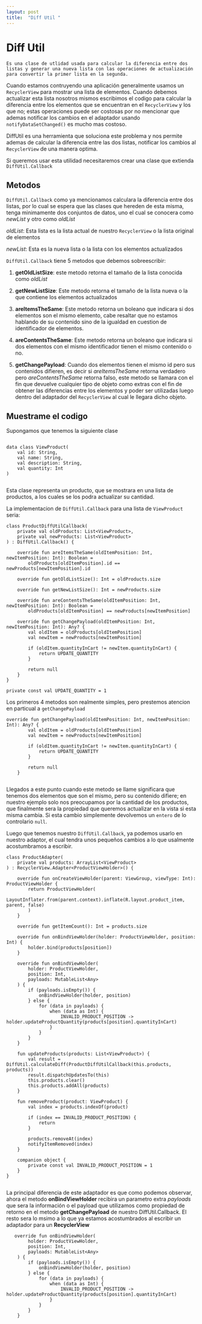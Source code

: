 ```yaml
---
layout: post
title:  "Diff Util "
---
```


# Diff Util 

`Es una clase de utlidad usada para calcular la diferencia entre dos listas y generar una nueva lista con las operaciones de actualización para convertir la primer lista en la segunda.`

Cuando estamos contruyendo una aplicación generalmente usamos un `RecyclerView` para mostrar una lista de elementos. Cuando debemos actualizar esta lista nosotros mismos escribimos el codigo para calcular la diferencia entre los elementos que se encuentran en el `RecyclerView` y los que no; estas operaciones puede ser costosas por no mencionar que ademas notificar los cambios en el adaptador usando `notifyDataSetChanged()` es mucho mas costoso. 

DiffUtil es una herramienta que soluciona este problema y nos permite ademas de calcular la diferencia entre las dos listas, notificar los cambios al  `RecyclerView` de una manera optima. 

Si queremos usar esta utilidad necesitaremos crear una clase que extienda `DiffUtil.Callback`

## Metodos 

`DiffUtil.Callback` como ya mencionamos calculara la diferencia entre dos listas, por lo cual se espera que las clases que hereden de esta misma, tenga minimamente dos conjuntos de datos, uno el cual se conocera como *newList* y otro como *oldList*

*oldList*: Esta lista es la lista actual de nuestro `RecyclerView` o la lista original de elementos

*newList*: Esta es la nueva lista o la lista con los elementos actualizados

`DiffUtil.Callback` tiene 5 metodos que debemos sobreescribir: 

1. **getOldListSize**: este metodo retorna el tamaño de la lista conocida como *oldList*

2. **getNewListSize**: Este metodo retorna el tamaño de la lista nueva o la que contiene los elementos actualizados

3. **areItemsTheSame**: Este metodo retorna un boleano que indicara si dos elementos son el mismo elemento, cabe resaltar que no estamos hablando de su contenido sino de la igualdad en cuestion de identificador de elementos. 

4. **areContentsTheSame**: Este metodo retorna un boleano que indicara si dos elementos con el mismo identificador tienen el mismo contenido o no. 

5. **getChangePayload**: Cuando dos elementos tienen el mismo id pero sus contenidos difieren, es decir si *areItemsTheSame* retorna verdadero pero *areContentsTheSame* retorna falso, este metodo se llamara con el fin que devuelve cualquier tipo de objeto como extras con el fin de obtener las diferencias entre los elementos y poder ser utilizadas luego dentro del adaptador del `RecyclerView` al cual le llegara dicho objeto. 

## Muestrame el codigo

Supongamos que tenemos la siguiente clase

	
~~~~

data class ViewProduct(
    val id: String,
    val name: String,
    val description: String,
    val quantity: Int
)
	
~~~~

Esta clase representa un producto, que se mostrara en una lista de productos, a los cuales se los podra actualizar su cantidad. 

La implementacion de `DiffUtil.Callback` para una lista de `ViewProduct` seria: 

	
~~~~
class ProductDiffUtilCallback(
    private val oldProducts: List<ViewProduct>,
    private val newProducts: List<ViewProduct>
) : DiffUtil.Callback() {

    override fun areItemsTheSame(oldItemPosition: Int, newItemPosition: Int): Boolean =
        oldProducts[oldItemPosition].id == newProducts[newItemPosition].id

    override fun getOldListSize(): Int = oldProducts.size

    override fun getNewListSize(): Int = newProducts.size

    override fun areContentsTheSame(oldItemPosition: Int, newItemPosition: Int): Boolean =
        oldProducts[oldItemPosition] == newProducts[newItemPosition]

    override fun getChangePayload(oldItemPosition: Int, newItemPosition: Int): Any? {
        val oldItem = oldProducts[oldItemPosition]
        val newItem = newProducts[newItemPosition]

        if (oldItem.quantityInCart != newItem.quantityInCart) {
            return UPDATE_QUANTITY
        }

        return null
    }
}

private const val UPDATE_QUANTITY = 1
~~~~

Los primeros 4 metodos son realmente simples, pero prestemos atencion en particual a `getChangePayload`

	
~~~~
override fun getChangePayload(oldItemPosition: Int, newItemPosition: Int): Any? {
        val oldItem = oldProducts[oldItemPosition]
        val newItem = newProducts[newItemPosition]

        if (oldItem.quantityInCart != newItem.quantityInCart) {
            return UPDATE_QUANTITY
        }

        return null
    }
	
~~~~

Llegados a este punto cuando este metodo se llame significara que tenemos dos elementos que son el mismo, pero su contenido difiere; en nuestro ejemplo solo nos preocupamos por la cantidad de los productos, que finalmente sera la propiedad que queremos actualizar en la vista si esta misma cambia. Si esta cambio simplemente devolvemos un `entero` de lo controlario `null`. 

Luego que tenemos nuestro `DiffUtil.Callback`, ya podemos usarlo en nuestro adaptor, el cual tendra unos pequeños cambios a lo que usalmente acostumbramos a escribir. 

	
~~~~
class ProductAdapter(
    private val products: ArrayList<ViewProduct>
) : RecyclerView.Adapter<ProductViewHolder>() {

    override fun onCreateViewHolder(parent: ViewGroup, viewType: Int): ProductViewHolder {
        return ProductViewHolder(
            LayoutInflater.from(parent.context).inflate(R.layout.product_item, parent, false)
        )
    }

    override fun getItemCount(): Int = products.size

    override fun onBindViewHolder(holder: ProductViewHolder, position: Int) {
        holder.bind(products[position])
    }

    override fun onBindViewHolder(
        holder: ProductViewHolder,
        position: Int,
        payloads: MutableList<Any>
    ) {
        if (payloads.isEmpty()) {
            onBindViewHolder(holder, position)
        } else {
            for (data in payloads) {
                when (data as Int) {
                    INVALID_PRODUCT_POSITION -> holder.updateProductQuantity(products[position].quantityInCart)
                }
            }
        }
    }

    fun updateProducts(products: List<ViewProduct>) {
        val result = DiffUtil.calculateDiff(ProductDiffUtilCallback(this.products, products))
        result.dispatchUpdatesTo(this)
        this.products.clear()
        this.products.addAll(products)
    }
    
    fun removeProduct(product: ViewProduct) {
        val index = products.indexOf(product)

        if (index == INVALID_PRODUCT_POSITION) {
            return
        }

        products.removeAt(index)
        notifyItemRemoved(index)
    }

    companion object {
        private const val INVALID_PRODUCT_POSITION = 1
    }
}
	
~~~~

La principal diferencia de este adaptador es que como podemos observar, ahora el metodo **onBindViewHolder** recibira un parametro extra *payloads* que sera la información o el payload que utilizamos como propiedad de retorno en el metodo **getChangePayload** de nuestro DiffUtil.Callback. El resto sera lo msimo a lo que ya estamos acostumbrados al escribir un adaptador para un **RecyclerView** 

	
~~~~
   override fun onBindViewHolder(
        holder: ProductViewHolder,
        position: Int,
        payloads: MutableList<Any>
    ) {
        if (payloads.isEmpty()) {
            onBindViewHolder(holder, position)
        } else {
            for (data in payloads) {
                when (data as Int) {
                    INVALID_PRODUCT_POSITION -> holder.updateProductQuantity(products[position].quantityInCart)
                }
            }
        }
    }
	
~~~~


